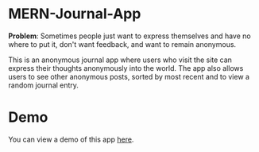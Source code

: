 # MERN-Journal-App
**Problem**: Sometimes people just want to express themselves and have no where to put it, don't want feedback, and want to remain anonymous.

This is an anonymous journal app where users who visit the site can express their thoughts anonymously into the world. The app also allows users to see other anonymous posts, sorted by most recent and to view a random journal entry.

# Demo
You can view a demo of this app [here](https://anonymousjournal.herokuapp.com/).
